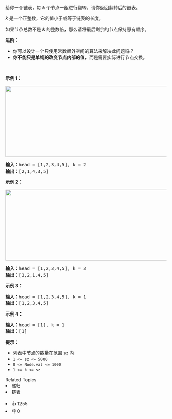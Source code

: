 <p>给你一个链表，每 <em>k </em>个节点一组进行翻转，请你返回翻转后的链表。</p>

<p><em>k </em>是一个正整数，它的值小于或等于链表的长度。</p>

<p>如果节点总数不是 <em>k </em>的整数倍，那么请将最后剩余的节点保持原有顺序。</p>

<p><strong>进阶：</strong></p>

<ul>
	<li>你可以设计一个只使用常数额外空间的算法来解决此问题吗？</li>
	<li><strong>你不能只是单纯的改变节点内部的值</strong>，而是需要实际进行节点交换。</li>
</ul>

<p> </p>

<p><strong>示例 1：</strong></p>
<img alt="" src="https://assets.leetcode.com/uploads/2020/10/03/reverse_ex1.jpg" style="width: 542px; height: 222px;" />
<pre>
<strong>输入：</strong>head = [1,2,3,4,5], k = 2
<strong>输出：</strong>[2,1,4,3,5]
</pre>

<p><strong>示例 2：</strong></p>
<img alt="" src="https://assets.leetcode.com/uploads/2020/10/03/reverse_ex2.jpg" style="width: 542px; height: 222px;" />
<pre>
<strong>输入：</strong>head = [1,2,3,4,5], k = 3
<strong>输出：</strong>[3,2,1,4,5]
</pre>

<p><strong>示例 3：</strong></p>

<pre>
<strong>输入：</strong>head = [1,2,3,4,5], k = 1
<strong>输出：</strong>[1,2,3,4,5]
</pre>

<p><strong>示例 4：</strong></p>

<pre>
<strong>输入：</strong>head = [1], k = 1
<strong>输出：</strong>[1]
</pre>

<ul>
</ul>

<p><strong>提示：</strong></p>

<ul>
	<li>列表中节点的数量在范围 <code>sz</code> 内</li>
	<li><code>1 <= sz <= 5000</code></li>
	<li><code>0 <= Node.val <= 1000</code></li>
	<li><code>1 <= k <= sz</code></li>
</ul>
<div><div>Related Topics</div><div><li>递归</li><li>链表</li></div></div><br><div><li>👍 1255</li><li>👎 0</li></div>